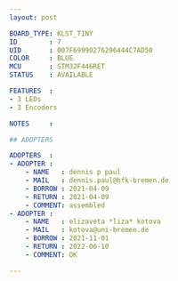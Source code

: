 ```yaml
---
layout: post

BOARD_TYPE: KLST_TINY
ID        : 7
UID       : 007F69990276296444C7AD50
COLOR     : BLUE
MCU       : STM32F446RET
STATUS    : AVAILABLE

FEATURES  :
- 3 LEDs
- 3 Encoders

NOTES     :

## ADOPTERS

ADOPTERS  :
- ADOPTER :
    - NAME   : dennis p paul
    - MAIL   : dennis.paul@hfk-bremen.de
    - BORROW : 2021-04-09
    - RETURN : 2021-04-09
    - COMMENT: assembled
- ADOPTER :
    - NAME   : elizaveta *liza* kotova
    - MAIL   : kotova@uni-bremen.de
    - BORROW : 2021-11-01
    - RETURN : 2022-06-10
    - COMMENT: OK

---
```

